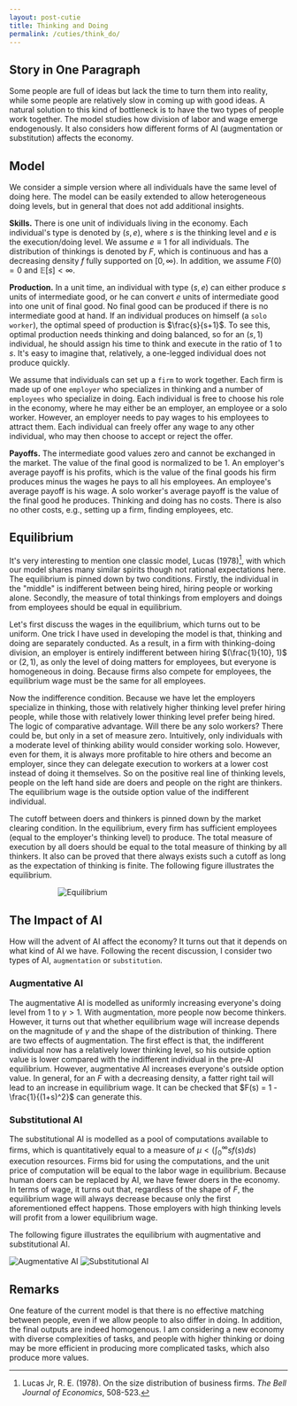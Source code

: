 ```yaml
---
layout: post-cutie
title: Thinking and Doing
permalink: /cuties/think_do/
---
```


## Story in One Paragraph

Some people are full of ideas but lack the time to turn them into reality, while some people are relatively slow in coming up with good ideas. A natural solution to this kind of bottleneck is to have the two types of people work together. The model studies how division of labor and wage emerge endogenously. It also considers how different forms of AI (augmentation or substitution) affects the economy.

## Model

We consider a simple version where all individuals have the same level of doing here. The model can be easily extended to allow heterogeneous doing levels, but in general that does not add additional insights.

**Skills.** There is one unit of individuals living in the economy. Each individual's type is denoted by $(s, e)$, where $s$ is the thinking level and $e$ is the execution/doing level. We assume $e \equiv 1$ for all individuals. The distribution of thinkings is denoted by $F$, which is continuous and has a decreasing density $f$ fully supported on $[0, \infty)$. In addition, we assume $F(0) = 0$ and $\mathbb{E}[s] < \infty$.

**Production.** In a unit time, an individual with type $(s, e)$ can either produce $s$ units of intermediate good, or he can convert $e$ units of intermediate good into one unit of final good. No final good can be produced if there is no intermediate good at hand. If an individual produces on himself (a `solo worker`), the optimal speed of production is $\frac{s}{s+1}$. To see this, optimal production needs thinking and doing balanced, so for an $(s, 1)$ individual, he should assign his time to think and execute in the ratio of $1$ to $s$. It's easy to imagine that, relatively, a one-legged individual does not produce quickly.

We assume that individuals can set up a `firm` to work together. Each firm is made up of one `employer` who specializes in thinking and a number of `employees` who specialize in doing. Each individual is free to choose his role in the economy, where he may either be an employer, an employee or a solo worker. However, an employer needs to pay wages to his employees to attract them. Each individual can freely offer any wage to any other individual, who may then choose to accept or reject the offer.

**Payoffs.** The intermediate good values zero and cannot be exchanged in the market. The value of the final good is normalized to be 1. An employer's average payoff is his profits, which is the value of the final goods his firm produces minus the wages he pays to all his employees. An employee's average payoff is his wage. A solo worker's average payoff is the value of the final good he produces. Thinking and doing has no costs. There is also no other costs, e.g., setting up a firm, finding employees, etc.

## Equilibrium

It's very interesting to mention one classic model, Lucas (1978)[^1], with which our model shares many similar spirits though not rational expectations here. The equilibrium is pinned down by two conditions. Firstly, the individual in the "middle" is indifferent between being hired, hiring people or working alone. Secondly, the measure of total thinkings from employers and doings from employees should be equal in equilibrium.

Let's first discuss the wages in the equilibrium, which turns out to be uniform. One trick I have used in developing the model is that, thinking and doing are separately conducted. As a result, in a firm with thinking-doing division, an employer is entirely indifferent between hiring $(\frac{1}{10}, 1)$ or $(2, 1)$, as only the level of doing matters for employees, but everyone is homogeneous in doing. Because firms also compete for employees, the equilibrium wage must be the same for all employees.

Now the indifference condition. Because we have let the employers specialize in thinking, those with relatively higher thinking level prefer hiring people, while those with relatively lower thinking level prefer being hired. The logic of comparative advantage. Will there be any solo workers? There could be, but only in a set of measure zero. Intuitively, only individuals with a moderate level of thinking ability would consider working solo. However, even for them, it is always more profitable to hire others and become an employer, since they can delegate execution to workers at a lower cost instead of doing it themselves. So on the positive real line of thinking levels, people on the left hand side are doers and people on the right are thinkers. The equilibrium wage is the outside option value of the indifferent individual.

The cutoff between doers and thinkers is pinned down by the market clearing condition. In the equilibrium, every firm has sufficient employees (equal to the employer's thinking level) to produce. The total measure of execution by all doers should be equal to the total measure of thinking by all thinkers. It also can be proved that there always exists such a cutoff as long as the expectation of thinking is finite. The following figure illustrates the equilibrium.

<div style="width: 65%; margin: 0 auto;">
    <img src="{{ '/cuties/figs/think_do/fig1.png' | relative_url }}" alt="Equilibrium" />
</div>

## The Impact of AI

How will the advent of AI affect the economy? It turns out that it depends on what kind of AI we have. Following the recent discussion, I consider two types of AI, `augmentation` or `substitution`.

### Augmentative AI

The augmentative AI is modelled as uniformly increasing everyone's doing level from $1$ to $\gamma > 1$. With augmentation, more people now become thinkers. However, it turns out that whether equilibrium wage will increase depends on the magnitude of $\gamma$ and the shape of the distribution of thinking. There are two effects of augmentation. The first effect is that, the indifferent individual now has a relatively lower thinking level, so his outside option value is lower compared with the indifferent individual in the pre-AI equilibrium. However, augmentative AI increases everyone's outside option value. In general, for an $F$ with a decreasing density, a fatter right tail will lead to an increase in equilibrium wage. It can be checked that $F(s) = 1 - \frac{1}{(1+s)^2}$ can generate this.

### Substitutional AI

The substitutional AI is modelled as a pool of computations available to firms, which is quantitatively equal to a measure of $\mu < (\int_{0}^{\infty} s f(s) ds)$ execution resources. Firms bid for using the computations, and the unit price of computation will be equal to the labor wage in equilibrium. Because human doers can be replaced by AI, we have fewer doers in the economy. In terms of wage, it turns out that, regardless of the shape of $F$, the equilibrium wage will always decrease because only the first aforementioned effect happens. Those employers with high thinking levels will profit from a lower equilibrium wage.

The following figure illustrates the equilibrium with augmentative and substitutional AI.

<div class="image-row">
    <img src="{{ '/cuties/figs/think_do/fig2.png' | relative_url }}" alt="Augmentative AI" />
    <img src="{{ '/cuties/figs/think_do/fig3.png' | relative_url }}" alt="Substitutional AI" />
</div>


## Remarks

One feature of the current model is that there is no effective matching between people, even if we allow people to also differ in doing. In addition, the final outputs are indeed homogenous. I am considering a new economy with diverse complexities of tasks, and people with higher thinking or doing may be more efficient in producing more complicated tasks, which also produce more values.






[^1]: Lucas Jr, R. E. (1978). On the size distribution of business firms. *The Bell Journal of Economics*, 508-523.
